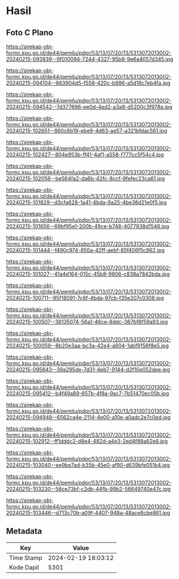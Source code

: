 # Hasil

## Foto C Plano

https://sirekap-obj-formc.kpu.go.id/de44/pemilu/pdpr/53/13/07/20/13/5313072013002-20240215-093839--9f010094-7244-4327-95b8-9e6a4057d345.jpg

https://sirekap-obj-formc.kpu.go.id/de44/pemilu/pdpr/53/13/07/20/13/5313072013002-20240215-094104--863904d5-f558-420c-b996-a5d16c7eb4fa.jpg

https://sirekap-obj-formc.kpu.go.id/de44/pemilu/pdpr/53/13/07/20/13/5313072013002-20240215-094542--7d377696-ee0d-4ed2-a3a8-d5200c3f978a.jpg

https://sirekap-obj-formc.kpu.go.id/de44/pemilu/pdpr/53/13/07/20/13/5313072013002-20240215-102651--860c6b19-ebe9-4d63-ae57-a321bfdac561.jpg

https://sirekap-obj-formc.kpu.go.id/de44/pemilu/pdpr/53/13/07/20/13/5313072013002-20240215-102427--804e953b-ff41-4af1-a558-f777cc5f54c4.jpg

https://sirekap-obj-formc.kpu.go.id/de44/pemilu/pdpr/53/13/07/20/13/5313072013002-20240215-102056--be564fa2-da6b-42fc-8ccf-9fefec23ca61.jpg

https://sirekap-obj-formc.kpu.go.id/de44/pemilu/pdpr/53/13/07/20/13/5313072013002-20240215-101829--d3cfa628-1a41-4bda-9a25-4be38d21e0f5.jpg

https://sirekap-obj-formc.kpu.go.id/de44/pemilu/pdpr/53/13/07/20/13/5313072013002-20240215-101656--69bf95e1-200b-49ce-b748-4077938d1546.jpg

https://sirekap-obj-formc.kpu.go.id/de44/pemilu/pdpr/53/13/07/20/13/5313072013002-20240215-101444--f490c974-850a-42ff-aebf-85f406f5c962.jpg

https://sirekap-obj-formc.kpu.go.id/de44/pemilu/pdpr/53/13/07/20/13/5313072013002-20240215-101027--41a4d164-015c-45b8-9806-c838a7842bda.jpg

https://sirekap-obj-formc.kpu.go.id/de44/pemilu/pdpr/53/13/07/20/13/5313072013002-20240215-100711--95f18091-7c6f-4bda-97cb-f35e207c0308.jpg

https://sirekap-obj-formc.kpu.go.id/de44/pemilu/pdpr/53/13/07/20/13/5313072013002-20240215-100507--38135074-56a1-46ce-8ddc-367bf8f59a93.jpg

https://sirekap-obj-formc.kpu.go.id/de44/pemilu/pdpr/53/13/07/20/13/5313072013002-20240215-100059--8b20e3aa-bc3a-42e4-a604-1abf9156f8e5.jpg

https://sirekap-obj-formc.kpu.go.id/de44/pemilu/pdpr/53/13/07/20/13/5313072013002-20240215-095843--39a295de-7d31-4eb7-9144-d2f10e052dee.jpg

https://sirekap-obj-formc.kpu.go.id/de44/pemilu/pdpr/53/13/07/20/13/5313072013002-20240215-095412--b4f49a89-657b-4f8a-9ac7-7b51470ec05b.jpg

https://sirekap-obj-formc.kpu.go.id/de44/pemilu/pdpr/53/13/07/20/13/5313072013002-20240215-094948--6562ca4e-2114-4e00-a10e-a0adc2e7c0ed.jpg

https://sirekap-obj-formc.kpu.go.id/de44/pemilu/pdpr/53/13/07/20/13/5313072013002-20240215-102912--ff1dddc2-d8e4-482d-a4e3-2ed4f88a62e6.jpg

https://sirekap-obj-formc.kpu.go.id/de44/pemilu/pdpr/53/13/07/20/13/5313072013002-20240215-103040--ee9be7ad-b35b-45e0-af90-d639bfe051b4.jpg

https://sirekap-obj-formc.kpu.go.id/de44/pemilu/pdpr/53/13/07/20/13/5313072013002-20240215-103230--56ce73bf-c2db-44fb-99b2-56649740e47c.jpg

https://sirekap-obj-formc.kpu.go.id/de44/pemilu/pdpr/53/13/07/20/13/5313072013002-20240215-103446--d713c70b-a09f-4407-948a-48ace8cbe861.jpg


## Metadata

| Key        | Value               |
| ---------- | ------------------- |
| Time Stamp | 2024-02-19 18:03:12 |
| Kode Dapil | 5301                |



